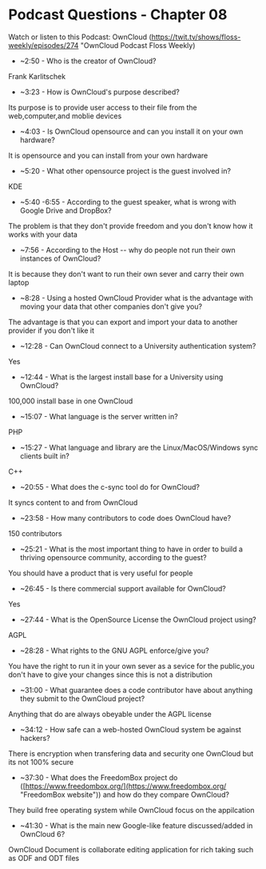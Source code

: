 # Podcast Questions - Chapter 08

Watch or listen to this Podcast: OwnCloud
(https://twit.tv/shows/floss-weekly/episodes/274 "OwnCloud Podcast Floss Weekly)

* ~2:50 - Who is the creator of OwnCloud?

Frank Karlitschek

* ~3:23 - How is OwnCloud's purpose described?

Its purpose is to provide user access to their file from the web,computer,and moblie devices

* ~4:03 - Is OwnCloud opensource and can you install it on your own hardware?

It is opensource and you can install from your own hardware

* ~5:20 - What other opensource project is the guest involved in?

KDE

* ~5:40 -6:55 - According to the guest speaker, what is wrong with Google Drive and DropBox?

The problem is that they don't provide freedom and you don't know how it works with your data

* ~7:56 - According to the Host -- why do people not run their own instances of OwnCloud?

It is because they don't want to run their own sever and carry their own laptop

* ~8:28 - Using a hosted OwnCloud Provider what is the advantage with moving your data that other companies don't give you?

The advantage is that you can export and import your data to another provider if you don't like it

* ~12:28 - Can OwnCloud connect to a University authentication system?

Yes

* ~12:44 - What is the largest install base for a University using OwnCloud?

100,000 install base in one OwnCloud

* ~15:07 - What language is the server written in?  

PHP

* ~15:27 - What language and library are the Linux/MacOS/Windows sync clients built in?

C++

* ~20:55 - What does the c-sync tool do for OwnCloud?

It syncs content to and from OwnCloud

* ~23:58 - How many contributors to code does OwnCloud have?

150 contributors

* ~25:21 - What is the most important thing to have in order to build a thriving opensource community, according to the guest?

You should have a product that is very useful for people 

* ~26:45 - Is there commercial support available for OwnCloud?

Yes

* ~27:44 - What is the OpenSource License the OwnCloud project using?

AGPL

* ~28:28 - What rights to the GNU AGPL enforce/give you?

You have the right to run it in your own sever as a sevice for the public,you don't have to give your changes since this is not a distribution

* ~31:00 - What guarantee does a code contributor have about anything they submit to the OwnCloud project?

Anything that do are always obeyable under the AGPL license

* ~34:12 - How safe can a web-hosted OwnCloud system be against hackers?

There is encryption when transfering data and security one OwnCloud but its not 100% secure

* ~37:30 - What does the FreedomBox project do ([https://www.freedombox.org/](https://www.freedombox.org/ "FreedomBox website")) and how do they compare OwnCloud?

They build free operating system while OwnCloud focus on the appilcation

* ~41:30 - What is the main new Google-like feature discussed/added in OwnCloud 6?

OwnCloud Document is collaborate editing application for rich taking such as ODF and ODT files
